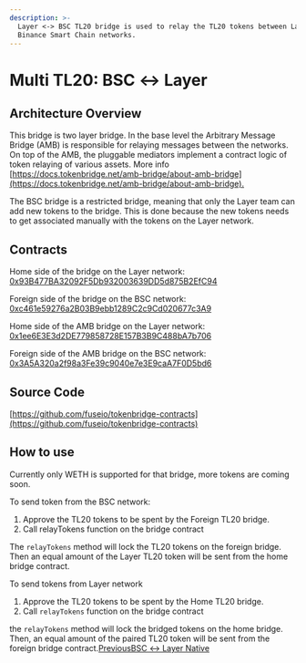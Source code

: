 ```yaml
---
description: >-
  Layer <-> BSC TL20 bridge is used to relay the TL20 tokens between Layer and
  Binance Smart Chain networks.
---
```


# Multi TL20: BSC ↔ Layer

## Architecture Overview <a id="architecture-overview"></a>

This bridge is two layer bridge. In the base level the Arbitrary Message Bridge \(AMB\) is responsible for relaying messages between the networks. On top of the AMB, the pluggable mediators implement a contract logic of token relaying of various assets. More info [https://docs.tokenbridge.net/amb-bridge/about-amb-bridge](https://docs.tokenbridge.net/amb-bridge/about-amb-bridge).‌

The BSC bridge is a restricted bridge, meaning that only the Layer team can add new tokens to the bridge. This is done because the new tokens needs to get associated manually with the tokens on the Layer network.‌

## Contracts <a id="contracts"></a>

Home side of the bridge on the Layer network: [0x93B477BA32092F5Db932003639DD5d875B2EfC94](https://explorer.layerscan.org/address/0x93B477BA32092F5Db932003639DD5d875B2EfC94/transactions)​‌

Foreign side of the bridge on the BSC network: [0xc461e59276a2B03B9ebb1289C2c9Cd020677c3A9](https://bscscan.com/address/0xc461e59276a2B03B9ebb1289C2c9Cd020677c3A9)​‌

Home side of the AMB bridge on the Layer network: [0x1ee6E3E3d2DE779858728E157B3B9C488bA7b706](https://explorer.layerscan.org/address/0x1ee6E3E3d2DE779858728E157B3B9C488bA7b706/transactions)​‌

Foreign side of the AMB bridge on the BSC network: [0x3A5A320a2f98a3Fe39c9040e7e3E9caA7F0D5bd6](https://bscscan.com/address/0x3A5A320a2f98a3Fe39c9040e7e3E9caA7F0D5bd6)​‌

## Source Code <a id="source-code"></a>

[https://github.com/fuseio/tokenbridge-contracts](https://github.com/fuseio/tokenbridge-contracts)

## How to use <a id="how-to-use"></a>

Currently only WETH is supported for that bridge, more tokens are coming soon.‌

To send token from the BSC network:‌

1. Approve the TL20 tokens to be spent by the Foreign TL20 bridge.
2. Call relayTokens function on the bridge contract

The `relayTokens` method will lock the TL20 tokens on the foreign bridge. Then an equal amount of the Layer TL20 token will be sent from the home bridge contract.‌

To send tokens from Layer network‌

1. Approve the TL20 tokens to be spent by the Home TL20 bridge.
2. Call `relayTokens` function on the bridge contract

the `relayTokens` method will lock the bridged tokens on the home bridge. Then, an equal amount of the paired TL20 token will be sent from the foreign bridge contract.[PreviousBSC ↔ Layer Native](https://app.gitbook.com/@fuse-1/s/fuse-dev-docs/~/drafts/-MdkekktVnuRGEokLu71/bridges/bridges/bsc-fuse-native/@merged)[  
](https://app.gitbook.com/@fuse-1/s/fuse-dev-docs/~/drafts/-MdkekktVnuRGEokLu71/bridges/bridges/eth-fuse-native-bridge/@merged)

